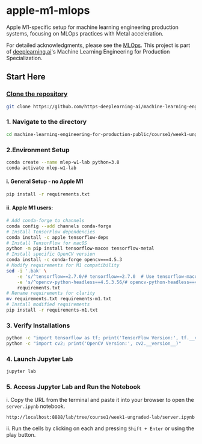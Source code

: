 # apple-m1-mlops

Apple M1-specific setup for machine learning engineering production systems, focusing on MLOps practices with Metal acceleration.

For detailed acknowledgments, please see the [MLOps](https://github.com/https-deeplearning-ai/machine-learning-engineering-for-production-public/tree/main/course1/week1-ungraded-lab). This project is part of [deeplearning.ai](https://www.deeplearning.ai/)'s Machine Learning Engineering for Production Specialization.

## Start Here

### [Clone the repository](https://github.com/https-deeplearning-ai/machine-learning-engineering-for-production-public)

```bash
git clone https://github.com/https-deeplearning-ai/machine-learning-engineering-for-production-public.git
```

### 1. Navigate to the directory

```bash
cd machine-learning-engineering-for-production-public/course1/week1-ungraded-lab
```

### 2.Environment Setup

```bash
conda create --name mlep-w1-lab python=3.8
conda activate mlep-w1-lab
```

#### i. General Setup - no Apple M1

```bash
pip install -r requirements.txt
```

#### ii. Apple M1 users: 

```bash
# Add conda-forge to channels
conda config --add channels conda-forge
# Install TensorFlow dependencies
conda install -c apple tensorflow-deps
# Install TensorFlow for macOS
python -m pip install tensorflow-macos tensorflow-metal
# Install specific OpenCV version
conda install -c conda-forge opencv===4.5.3
# Modify requirements for M1 compatibility
sed -i '.bak' \
    -e 's/^tensorflow==2.7.0/# tensorflow==2.7.0  # Use tensorflow-macos and tensorflow-metal instead/' \
    -e 's/^opencv-python-headless==4.5.3.56/# opencv-python-headless==4.5.3.56  # Commented out for compatibility with M1 Mac/' \
    requirements.txt
# Rename requirements for clarity
mv requirements.txt requirements-m1.txt
# Install modified requirements
pip install -r requirements-m1.txt
```


### 3. Verify Installations

```bash
python -c "import tensorflow as tf; print('TensorFlow Version:', tf.__version__)"
python -c "import cv2; print('OpenCV Version:', cv2.__version__)"
```


### 4. Launch Jupyter Lab

```bash
jupyter lab
```

### 5. Access Jupyter Lab and Run the Notebook

i. Copy the URL from the terminal and paste it into your browser to open the `server.ipynb` notebook.

```plaintext
http://localhost:8888/lab/tree/course1/week1-ungraded-lab/server.ipynb
```

ii. Run the cells by clicking on each and pressing `Shift + Enter` or using the play button.
